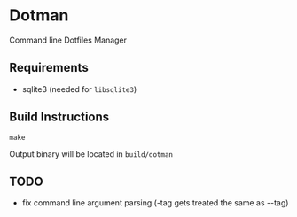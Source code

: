 # Dotman

Command line Dotfiles Manager

## Requirements

- sqlite3 (needed for `libsqlite3`)

## Build Instructions

```shell
make
```

Output binary will be located in `build/dotman`


## TODO

- fix command line argument parsing (-tag gets treated the same as --tag)
